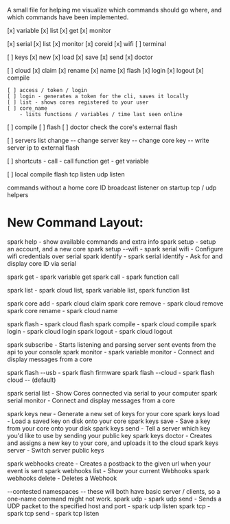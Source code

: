 A small file for helping me visualize which commands should go where, and which commands have been implemented.


[x]	variable
    [x] list
    [x] get
    [x] monitor

[x]	serial
    [x] list
    [x] monitor
    [x] coreid
    [x] wifi
    [ ] terminal

[ ]	keys
    [x] new
    [x] load
    [x] save
    [x] send
    [x] doctor

[ ] cloud
    [x] claim
    [x] rename
    [x] name
    [x] flash
    [x] login
    [x] logout
    [x] compile



    [ ] access / token / login
    [ ] login - generates a token for the cli, saves it locally
    [ ] list - shows cores registered to your user
    [ ] core_name
        - lists functions / variables / time last seen online

[ ] compile
[ ] flash
[ ] doctor
		check the core's external flash

[ ] servers
		list
		change
			-- change server key
			-- change core key
		 	-- write server ip to external flash


[ ] shortcuts -
    call - call function
    get - get variable


[ ] local
    compile
    flash
    tcp listen
    udp listen


commands without a home
	core ID broadcast listener on startup
	tcp / udp helpers



New Command Layout:
===================

spark help - show available commands and extra info
spark setup - setup an account, and a new core
spark setup --wifi  -   spark serial wifi - Configure wifi credentials over serial
spark identify      -   spark serial identify - Ask for and display core ID via serial

spark get - spark variable get
spark call - spark function call

spark list          - spark cloud list, spark variable list, spark function list

spark core add      - spark cloud claim
spark core remove   - spark cloud remove
spark core rename   - spark cloud name

spark flash         - spark cloud flash
spark compile       - spark cloud compile
spark login         - spark cloud login
spark logout        - spark cloud logout

spark subscribe - Starts listening and parsing server sent events from the api to your console
spark monitor   - spark variable monitor - Connect and display messages from a core


spark flash --usb - spark flash firmware
spark flash --cloud  - spark flash cloud  -- (default)


spark serial list - Show Cores connected via serial to your computer
spark serial monitor - Connect and display messages from a core


spark keys new - Generate a new set of keys for your core
spark keys load - Load a saved key on disk onto your core
spark keys save - Save a key from your core onto your disk
spark keys send - Tell a server which key you'd like to use by sending your public key
spark keys doctor - Creates and assigns a new key to your core, and uploads it to the cloud
spark keys server - Switch server public keys

spark webhooks create - Creates a postback to the given url when your event is sent
spark webhooks list - Show your current Webhooks
spark webhooks delete - Deletes a Webhook



--contested namespaces -- these will both have basic server / clients, so a one-name command might not work.
spark udp   -   spark udp send - Sends a UDP packet to the specified host and port
            -   spark udp listen
spark tcp   -   spark tcp send
            -   spark tcp listen
